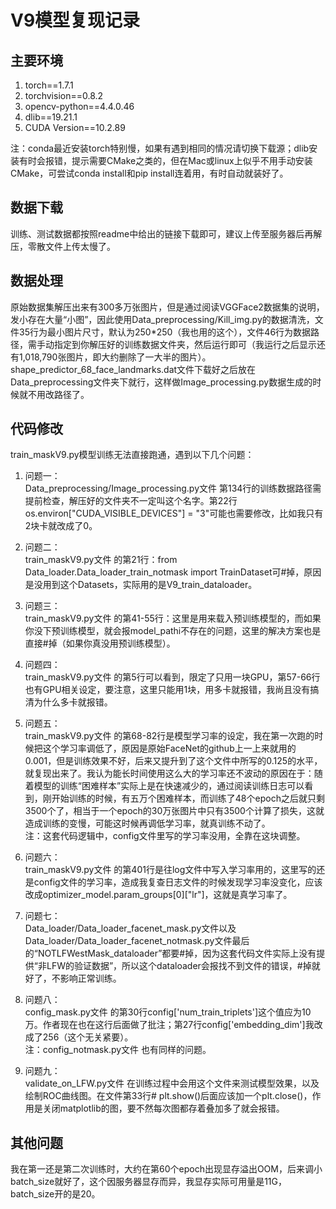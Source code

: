 # V9模型复现记录

## 主要环境
1. torch==1.7.1
1. torchvision==0.8.2
1. opencv-python==4.4.0.46
1. dlib==19.21.1
1. CUDA Version==10.2.89

注：conda最近安装torch特别慢，如果有遇到相同的情况请切换下载源；dlib安装有时会报错，提示需要CMake之类的，但在Mac或linux上似乎不用手动安装CMake，可尝试conda install和pip install连着用，有时自动就装好了。<br>

## 数据下载
训练、测试数据都按照readme中给出的链接下载即可，建议上传至服务器后再解压，零散文件上传太慢了。<br>

## 数据处理
原始数据集解压出来有300多万张图片，但是通过阅读VGGFace2数据集的说明，发小存在大量“小图”，因此使用Data_preprocessing/Kill_img.py的数据清洗，文件35行为最小图片尺寸，默认为250\*250（我也用的这个），文件46行为数据路径，需手动指定到你解压好的训练数据文件夹，然后运行即可（我运行之后显示还有1,018,790张图片，即大约删除了一大半的图片）。<br>
shape_predictor_68_face_landmarks.dat文件下载好之后放在Data_preprocessing文件夹下就行，这样做Image_processing.py数据生成的时候就不用改路径了。<br>

## 代码修改
train_maskV9.py模型训练无法直接跑通，遇到以下几个问题：<br>

1. 问题一：<br>
  Data_preprocessing/Image_processing.py文件 第134行的训练数据路径需提前检查，解压好的文件夹不一定叫这个名字。第22行os.environ["CUDA_VISIBLE_DEVICES"] = "3"可能也需要修改，比如我只有2块卡就改成了0。<br>

2. 问题二：<br>
  train_maskV9.py文件 的第21行：from Data_loader.Data_loader_train_notmask import TrainDataset可#掉，原因是没用到这个Datasets，实际用的是V9_train_dataloader。<br>

3. 问题三：<br>
  train_maskV9.py文件 的第41-55行：这里是用来载入预训练模型的，而如果你没下预训练模型，就会报model_pathi不存在的问题，这里的解决方案也是直接#掉（如果你真没用预训练模型）。<br>
  
4. 问题四：<br>
  train_maskV9.py文件 的第5行可以看到，限定了只用一块GPU，第57-66行也有GPU相关设定，要注意，这里只能用1块，用多卡就报错，我尚且没有搞清为什么多卡就报错。<br>
  
5. 问题五：<br>
  train_maskV9.py文件 的第68-82行是模型学习率的设定，我在第一次跑的时候把这个学习率调低了，原因是原始FaceNet的github上一上来就用的0.001，但是训练效果不好，后来又提升到了这个文件中所写的0.125的水平，就复现出来了。我认为能长时间使用这么大的学习率还不波动的原因在于：随着模型的训练“困难样本”实际上是在快速减少的，通过阅读训练日志可以看到，刚开始训练的时候，有五万个困难样本，而训练了48个epoch之后就只剩3500个了，相当于一个epoch的30万张图片中只有3500个计算了损失，这就造成训练的变慢，可能这时候再调低学习率，就真训练不动了。<br>
  注：这套代码逻辑中，config文件里写的学习率没用，全靠在这块调整。<br>

6. 问题六：<br>
  train_maskV9.py文件 的第401行是往log文件中写入学习率用的，这里写的还是config文件的学习率，造成我复查日志文件的时候发现学习率没变化，应该改成optimizer_model.param_groups[0]["lr"]，这就是真学习率了。<br>

7. 问题七：<br>
  Data_loader/Data_loader_facenet_mask.py文件以及Data_loader/Data_loader_facenet_notmask.py文件最后的“NOTLFWestMask_dataloader”都要#掉，因为这套代码文件实际上没有提供“非LFW的验证数据”，所以这个dataloader会报找不到文件的错误，#掉就好了，不影响正常训练。<br>
  
8. 问题八：<br>
  config_mask.py文件 的第30行config['num_train_triplets']这个值应为10万。作者现在也在这行后面做了批注；第27行config['embedding_dim']我改成了256（这个无关紧要）。<br>
  注：config_notmask.py文件 也有同样的问题。<br>
  
9. 问题九：<br>
  validate_on_LFW.py文件 在训练过程中会用这个文件来测试模型效果，以及绘制ROC曲线图。在文件第33行# plt.show()后面应该加一个plt.close()，作用是关闭matplotlib的图，要不然每次图都存着叠加多了就会报错。<br>

## 其他问题

我在第一还是第二次训练时，大约在第60个epoch出现显存溢出OOM，后来调小batch_size就好了，这个因服务器显存而异，我显存实际可用量是11G，batch_size开的是20。<br>
